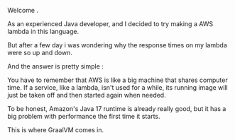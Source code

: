Welcome .

As an experienced Java developer, and I decided to try making a AWS lambda in this language.

But after a few day i was wondering why the response times on my lambda were so up and down.

And the answer is pretty simple :

You have to remember that AWS is like a big machine that shares computer time. 
If a service, like a lambda, isn't used for a while, its running image will just be taken off and then started again when needed.

To be honest, Amazon's Java 17 runtime is already really good, but it has a big problem with performance the first time it starts.

This is where GraalVM comes in.


